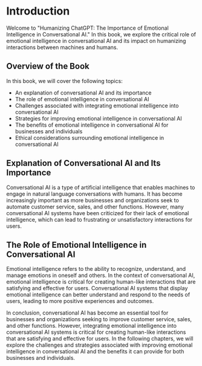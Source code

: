 Introduction
============

Welcome to "Humanizing ChatGPT: The Importance of Emotional Intelligence in Conversational AI." In this book, we explore the critical role of emotional intelligence in conversational AI and its impact on humanizing interactions between machines and humans.

Overview of the Book
--------------------

In this book, we will cover the following topics:

* An explanation of conversational AI and its importance
* The role of emotional intelligence in conversational AI
* Challenges associated with integrating emotional intelligence into conversational AI
* Strategies for improving emotional intelligence in conversational AI
* The benefits of emotional intelligence in conversational AI for businesses and individuals
* Ethical considerations surrounding emotional intelligence in conversational AI

Explanation of Conversational AI and Its Importance
---------------------------------------------------

Conversational AI is a type of artificial intelligence that enables machines to engage in natural language conversations with humans. It has become increasingly important as more businesses and organizations seek to automate customer service, sales, and other functions. However, many conversational AI systems have been criticized for their lack of emotional intelligence, which can lead to frustrating or unsatisfactory interactions for users.

The Role of Emotional Intelligence in Conversational AI
-------------------------------------------------------

Emotional intelligence refers to the ability to recognize, understand, and manage emotions in oneself and others. In the context of conversational AI, emotional intelligence is critical for creating human-like interactions that are satisfying and effective for users. Conversational AI systems that display emotional intelligence can better understand and respond to the needs of users, leading to more positive experiences and outcomes.

In conclusion, conversational AI has become an essential tool for businesses and organizations seeking to improve customer service, sales, and other functions. However, integrating emotional intelligence into conversational AI systems is critical for creating human-like interactions that are satisfying and effective for users. In the following chapters, we will explore the challenges and strategies associated with improving emotional intelligence in conversational AI and the benefits it can provide for both businesses and individuals.

